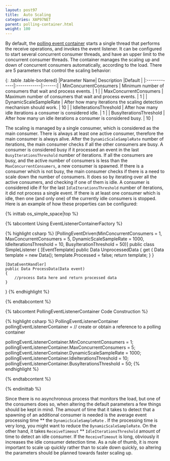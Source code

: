 ```yaml
---
layout: post97
title:  Auto Scaling
categories: XAP97NET
parent: polling-container.html
weight: 100
---
```




By default, the [polling event container](./polling-container.html) starts a single thread that performs the receive operations, and invokes the event listener. It can be configured to start several concurrent consumer threads, and have an upper limit to the concurrent consumer threads. The container manages the scaling up and down of concurrent consumers automatically, according to the load.
There are 5 parameters that control the scaling behavior:

{: .table .table-bordered}
|Parameter Name| Description |Default |
|:-------------|:------------|:------:|
| MinConcurrentConsumers  | Minimum number of consumers that wait and process events. | 1 |
| MaxConcurrentConsumers  | Maximum number of consumers that wait and process events. | 1 |
| DynamicScaleSampleRate  | After how many iterations the scaling detection mechanism should work. | 10 |
| IdleIterationsThreshold | After how many idle iterations a consumer is considered idle. | 1 |
| BusyIterationsThreshold | After how many un idle iterations a consumer is considered busy. | 10 |

The scaling is managed by a single consumer, which is considered as the main consumer. There is always at least one active consumer, therefore the main consumer is always alive. After the `DynamicScaleSampleRate` number of iterations, the main consumer checks if all the other consumers are busy. A consumer is considered busy if it processed an event in the last `BusyIterationsThreshold` number of iterations. If all the consumers are busy, and the active number of consumers is less than the `MaxConcurrentConsumers`, a new consumer is spawned. If there is a consumer which is not busy, the main consumer checks if there is a need to scale down the number of consumers. It does so by iterating over all the active consumers, and checking if one of them is idle. A consumer is considered idle if for the last `IdleIterationsThreshold` number of iterations, it did not process a single event. If there is at least one consumer which is idle, then one (and only one) of the currently idle consumers is stopped.
Here is an example of how these properties can be configured:

{% inittab os_simple_space|top %}

{% tabcontent Using EventListenerContainerFactory %}

{% highlight csharp %}
[PollingEventDriven(MinConcurrentConsumers = 1, MaxConcurrentConsumers = 5, DynamicScaleSampleRate = 1000, IdleIterationsThreshold = 10, BusyIterationThreshold = 50)]
public class SimpleListener
{
    [EventTemplate]
    public Data UnprocessedData
    {
        get
        {
            Data template = new Data();
            template.Processed = false;
            return template;
        }
    }

    [DataEventHandler]
    public Data ProcessData(Data event)
    {
        //process Data here and return processed data
    }
}
{% endhighlight %}

{% endtabcontent %}

{% tabcontent PollingEventListenerContainer Code Construction %}

{% highlight csharp %}
PollingEventListenerContainer<Data> pollingEventListenerContainer = // create or obtain a reference to a polling container

pollingEventListenerContainer.MinConcurrentConsumers = 1;
pollingEventListenerContainer.MaxConcurrentConsumers = 5;
pollingEventListenerContainer.DynamicScaleSampleRate = 1000;
pollingEventListenerContainer.IdleIterationsThreshold = 10;
pollingEventListenerContainer.BusyIterationsThreshold = 50;
{% endhighlight %}

{% endtabcontent %}

{% endinittab %}

Since there is no asynchronous process that monitors the load, but one of the consumers does so, when altering the default parameters a few things should be kept in mind. The amount of time that it takes to detect that a spawning of an additional consumer is needed is the average event processing time ** the `DynamicScaleSampleRate` . If the processing time is very long, you might want to reduce the `DynamicScaleSampleRate`. On the other hand, it takes `ReceiveTimeout` ** `IdleIterationsThreshold` amount of time to detect an idle consumer. If the `ReceiveTimeout` is long, obviously it increases the idle consumer detection time. As a rule of thumb, it is more important to scale up quickly rather than to scale down quickly, so altering the parameters should be planned towards faster scaling up.
